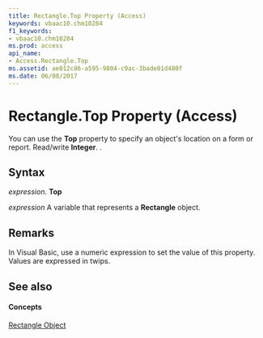 ```yaml
---
title: Rectangle.Top Property (Access)
keywords: vbaac10.chm10284
f1_keywords:
- vbaac10.chm10284
ms.prod: access
api_name:
- Access.Rectangle.Top
ms.assetid: ae012c86-a595-9804-c9ac-3bade01d480f
ms.date: 06/08/2017
---
```



# Rectangle.Top Property (Access)

You can use the  **Top** property to specify an object's location on a form or report. Read/write **Integer**. .


## Syntax

 _expression_. **Top**

 _expression_ A variable that represents a **Rectangle** object.


## Remarks

In Visual Basic, use a numeric expression to set the value of this property. Values are expressed in twips.


## See also


#### Concepts


[Rectangle Object](rectangle-object-access.md)

